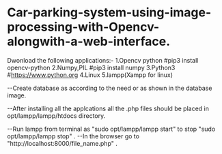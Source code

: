 # Car-parking-system-using-image-processing-with-Opencv-alongwith-a-web-interface.
Dwonload the following applications:-
1.Opencv python             #pip3 install opencv-python
2.Numpy,PIL                 #pip3 install numpy
3.Python3                   #https://www.python.org
4.Linux
5.lampp(Xampp for linux)

--Create database as according to the need or as shown in the database image.

--After installing all the applcations all the .php files should be placed in
opt/lampp/lampp/htdocs directory.

--Run lampp from terminal as "sudo opt/lampp/lampp start" to stop "sudo opt/lampp/lampp stop" .
--In the browser go to "http://localhost:8000/file_name.php" .
